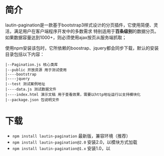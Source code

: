 # 简介

lautin-pagination是一款基于bootstrap3样式设计的分页插件，它使用简便、灵活，满足用户在客户端程序开发中的多数需求  特别适用于**百条级别**的数据分页。如果数据容量达到1000+，则必须使用ajax按页从服务端抓取；

使用npm安装该包时，它所依赖的boostrap、jquery都会同步下载，默认的安装目录包括以下内容：

```text
|--Pagination.js 核心类库
|--public 开放资源 用于测试使用
|----bootstrap
|----jquery
|--test 测试案例地址
|----data.js 测试数据文件
|----index.html 演示文稿 用于查看效果，需要以http地址运行以支持模块化
|--package.json 包说明文件
```




# 下载

+  `npm install lautin-pagination` 最新版，兼容环境（推荐）
+  `npm install lautin-pagination@2.0`  安装2.0，以模块方式加载
+  `npm install lautin-pagination@1.x` 安装1.0，以<script>引入



# 使用

# V2.1

兼容es6模块与es5 Web两种环境，用户可以自由选择：

+ `<script src="./node_modules/lautin-pagination/Pagination-web.js"></script>`
+ `import Pagination from Pagination.js`



## V2.0

v2.0版本经过重构，采用`es6+模块化`，支持以`import`方式导入类库。功能上主要是在callback函数中增加了render方法，将页码栏的渲染交由核心方法来实现，这样避免动态渲染时分页器无法正常绑定事件，该修改主要针对MVVM模型中响应式DOM中无法实现事件绑定的完善。

```html
<link rel="stylesheet" href="../public/bootstrap/dist/css/bootstrap.min.css">

<div id="cont">
    <!-- 数据显示区域 -->
</div>

<div id="pgbr">
    <!-- 页码栏位置 -->
</div>
```

```html
<script src="../public/jquery/dist/jquery.js"></script>
<script type="module">
	//加载核心类文件
    import Pagination from '../Pagination.js';

    $.ajax({
        type : "get",
        url : "./data.json",
        success (result) {
            show(result);
        }
    });

    function show(resource) {
        //对数据进行分页显示
        Pagination({
            total: resource,
            length : 5,
            theme : "${header} ${first} ${prev} ${pages} ${next} ${last}",
            callback: function (data, render) {
                var table = `<table class='table table-striped .table-hover'>   
                        <thead>
                        <tr>
                        	<th>#</th><th>name</th><th>description</th>
                        </tr>
                    </thead><tbody>`;
                //遍历截取出来的数据 然后组装到table的tr中
                data.forEach(function (item, index, arr) {
                    table += `<tr>
                            <td>${item.gid}</td>
                            <td>${item.gname.padEnd(20, "...")}</td>
                            <td>${item.gdesc.padEnd(30, "...")}</td>
                         </tr>`;
                });
                table += `</tbody></table>`;
                
                //将表格数据放入页面指定区域
                cont.innerHTML = table;
                
                //页面中渲染页码栏
                render("#pgbr");
            },
        });
    }
</script>
```



## V1.0

V1.0版本主要适配浏览器环境，使用IIFE封装环境，并在全局导出`Pagination`

+ 在页面中 引入Pagination类文件：

```javascript
<script src="./node_modules/lautin-pagination/libs/Pagination.js"></script>
```



+ 加载boostrap3样式文件，注意版本：

```javascript
<link rel="stylesheet" href="./node_modules//bootstrap/dist/css/bootstrap.min.css">
```



+ 设置存放数据和页码栏的容器：

```html
<div class="container">
    <!--存放分页数据的容器-->
</div>

<div class="pgbr">
    <!--显示页码栏的位置-->
</div>
```



+ 在业务流中 调用Pagination()方法：

```javascript
$.ajax({
    type : 
    url : 
    data : 
    dataType : 
    success (result) {
    	//result为请求到的接口数据 需要进行分页
    	//接下来调用Pagination方法进行数据分页
    	Pagination({
            total : result,	//分页总数据
            length : 10,	//每页显示长度
            callback (data, pager) {
                //data为分页后的数据，对象集合数据的形式
                //pager为组装好的页码栏，一个完整的字符串
                //数据需要根据用户需求渲染之后放入container中
                //页码栏直接放入pgbr中即可
                
                //todo here
                
            }
            
        })
    
	},
});
```


# 配置

## 必要参数

+ total ：要分页的总数据，百条左右即可，不宜过大，必须是对象集合数组形式，形如：

  `[{gid : 1, gname : '鼠标'}, {gid : 2, gname : '电视机'}, {gid :3, gname : '连衣裙'}]`

+ callback ： 接收分页数据和页码栏的回调函数，该方法需要接收两个参数：data和pager

  ```javascript
  Pagination({
      total : [],
      callback (data, pager) {
          
      }
  })
  ```

  

## 可选参数

+ length ：每页显示的数据长度，默认为10

+ theme：分页栏主题样式，它的默认值为：

  `'${header} ${first} ${prev} ${pages} ${next} ${last}'`，表示显示全部分页信息。可以指定部分，例如 只显示 [上一页，页码栏，下一页] 这三个部分，则设置该选项的值为：

  `${prev} ${pages} ${next}`

+ size ： 页码栏弹性伸缩，默认为常规大小，可以配置`pagination-lg`（放大）和`pagination-sm`（缩小）